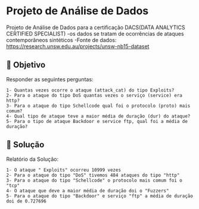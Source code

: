 # Projeto de Análise de Dados
Projeto de Análise de Dados para a certificação DACS(DATA ANALYTICS CERTIFIED SPECIALIST)
-os dados se tratam de ocorrências de ataques contemporâneos sintéticos
-Fonte de dados: 
https://research.unsw.edu.au/projects/unsw-nb15-dataset


## 🤔 Objetivo
Responder as seguintes perguntas:
    
    1- Quantas vezes ocorre o ataque (attack_cat) do tipo Exploits?
    2- Para o ataque do tipo DoS quantas vezes o serviço (service) era http?
    3- Para o ataque do tipo Schellcode qual foi o protocolo (proto) mais comum?
    4- Qual tipo de ataque teve a maior média de duração (dur) do ataque?
    5- Para o tipo de ataque Backdoor e service ftp, qual foi a média de duração?


## 📌 Solução

Relatório da Solução:
      
    1- O ataque " Exploits" ocorreu 10999 vezes
    2- Para o ataque do tipo "DoS" tivemos 484 ataques do tipo "http" 
    3- Para o ataque do tipo "Schellcode" o protocolo mais comum foi o "tcp"
    4- O ataque que deve a maior média de duração doi o "Fuzzers"
    5- Para o ataque do tipo "Backdoor" e serviço "ftp" a média de duração doi de 0.727696

